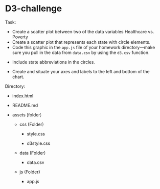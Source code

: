 # D3-challenge
Task:

- Create a scatter plot between two of the data variables Healthcare vs. Poverty
- Create a scatter plot that represents each state with circle elements. 
- Code this graphic in the `app.js` file of your homework directory—make sure you pull in the data from `data.csv` by using the `d3.csv` function. 

* Include state abbreviations in the circles.

* Create and situate your axes and labels to the left and bottom of the chart.

Directory:

 * index.html

 * README.md

 * assets (folder)

    * css (Folder)

      * style.css

      * d3style.css

   * data (Folder)

     * data.csv

   * js (Folder)

      * app.js
